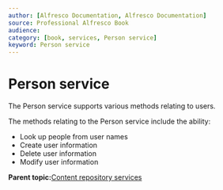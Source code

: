 ```yaml
---
author: [Alfresco Documentation, Alfresco Documentation]
source: Professional Alfresco Book
audience: 
category: [book, services, Person service]
keyword: Person service
---
```


# Person service

The Person service supports various methods relating to users.

The methods relating to the Person service include the ability:

-   Look up people from user names
-   Create user information
-   Delete user information
-   Modify user information

**Parent topic:**[Content repository services](../concepts/serv-repo-about.md)

